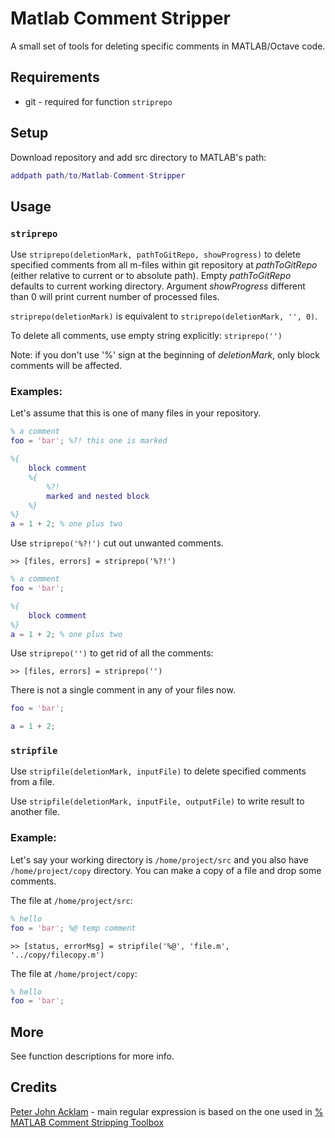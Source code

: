 # Matlab Comment Stripper

A small set of tools for deleting specific comments in MATLAB/Octave code.

## Requirements

* git - required for function `striprepo`

## Setup

Download repository and add src directory to MATLAB's path:
```Matlab
addpath path/to/Matlab-Comment-Stripper
```

## Usage

### `striprepo`

Use `striprepo(deletionMark, pathToGitRepo, showProgress)` to delete specified comments from all m-files within git repository at *pathToGitRepo* (either relative to current or to absolute path). Empty *pathToGitRepo* defaults to current working directory. Argument *showProgress* different than 0 will print current number of processed files.

`striprepo(deletionMark)` is equivalent to `striprepo(deletionMark, '', 0)`.

To delete all comments, use empty string explicitly: `striprepo('')`

Note: if you don't use '%' sign at the beginning of *deletionMark*, only block comments will be affected.

### Examples:

Let's assume that this is one of many files in your repository.

```Matlab
% a comment
foo = 'bar'; %?! this one is marked

%{
    block comment
    %{
        %?!
        marked and nested block
    %}
%}
a = 1 + 2; % one plus two
```

Use `striprepo('%?!')` cut out unwanted comments.

`>> [files, errors] = striprepo('%?!')`

```Matlab
% a comment
foo = 'bar'; 

%{
    block comment
%}
a = 1 + 2; % one plus two
```

Use `striprepo('')` to get rid of all the comments:

`>> [files, errors] = striprepo('')`

There is not a single comment in any of your files now.

```Matlab
foo = 'bar'; 

a = 1 + 2; 
```

### `stripfile`

Use `stripfile(deletionMark, inputFile)` to delete specified comments from a file.

Use `stripfile(deletionMark, inputFile, outputFile)` to write result to another file.

### Example:

Let's say your working directory is `/home/project/src` and you also have `/home/project/copy` directory. You can make a copy of a file and drop some comments.

The file at `/home/project/src`:

```Matlab
% hello
foo = 'bar'; %@ temp comment
```

`>> [status, errorMsg] = stripfile('%@', 'file.m', '../copy/filecopy.m')`

The file at `/home/project/copy`:

```Matlab
% hello
foo = 'bar'; 
```

## More

See function descriptions for more info.

## Credits

[Peter John Acklam](https://github.com/pjacklam) - main regular expression is based on the one used in [% MATLAB Comment Stripping Toolbox](https://www.mathworks.com/matlabcentral/fileexchange/4645-matlab-comment-stripping-toolbox)
